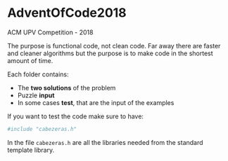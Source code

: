 # AdventOfCode2018
ACM UPV Competition - 2018

The purpose is functional code, not clean code. Far away there are faster and cleaner algorithms but the purpose is to make code in the shortest amount of time.

Each folder contains: 
* The __two solutions__ of the problem
* Puzzle __input__
* In some cases __test__, that are the input of the examples

If you want to test the code make sure to have:
```sh
#include "cabezeras.h"
```
In the file `cabezeras.h` are all the libraries needed from the standard template library.